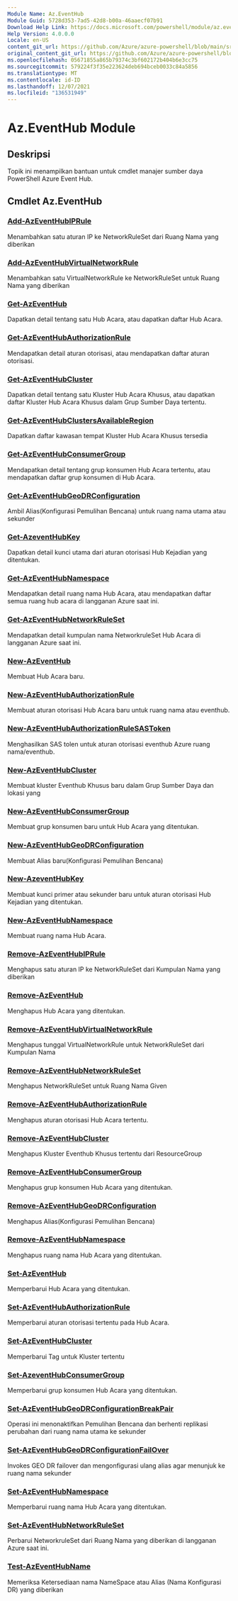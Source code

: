 ```yaml
---
Module Name: Az.EventHub
Module Guid: 5728d353-7ad5-42d8-b00a-46aaecf07b91
Download Help Link: https://docs.microsoft.com/powershell/module/az.eventhub
Help Version: 4.0.0.0
Locale: en-US
content_git_url: https://github.com/Azure/azure-powershell/blob/main/src/EventHub/EventHub/help/Az.EventHub.md
original_content_git_url: https://github.com/Azure/azure-powershell/blob/main/src/EventHub/EventHub/help/Az.EventHub.md
ms.openlocfilehash: 05671855a865b79374c3bf602172b404b6e3cc75
ms.sourcegitcommit: 579224f3f35e223624deb694bceb0033c84a5856
ms.translationtype: MT
ms.contentlocale: id-ID
ms.lasthandoff: 12/07/2021
ms.locfileid: "136531949"
---
```

# Az.EventHub Module
## Deskripsi
Topik ini menampilkan bantuan untuk cmdlet manajer sumber daya PowerShell Azure Event Hub.

## Cmdlet Az.EventHub
### [Add-AzEventHubIPRule](Add-AzEventHubIPRule.md)
Menambahkan satu aturan IP ke NetworkRuleSet dari Ruang Nama yang diberikan

### [Add-AzEventHubVirtualNetworkRule](Add-AzEventHubVirtualNetworkRule.md)
Menambahkan satu VirtualNetworkRule ke NetworkRuleSet untuk Ruang Nama yang diberikan

### [Get-AzEventHub](Get-AzEventHub.md)
Dapatkan detail tentang satu Hub Acara, atau dapatkan daftar Hub Acara.

### [Get-AzEventHubAuthorizationRule](Get-AzEventHubAuthorizationRule.md)
Mendapatkan detail aturan otorisasi, atau mendapatkan daftar aturan otorisasi.

### [Get-AzEventHubCluster](Get-AzEventHubCluster.md)
Dapatkan detail tentang satu Kluster Hub Acara Khusus, atau dapatkan daftar Kluster Hub Acara Khusus dalam Grup Sumber Daya tertentu.

### [Get-AzEventHubClustersAvailableRegion](Get-AzEventHubClustersAvailableRegion.md)
Dapatkan daftar kawasan tempat Kluster Hub Acara Khusus tersedia

### [Get-AzEventHubConsumerGroup](Get-AzEventHubConsumerGroup.md)
Mendapatkan detail tentang grup konsumen Hub Acara tertentu, atau mendapatkan daftar grup konsumen di Hub Acara.

### [Get-AzEventHubGeoDRConfiguration](Get-AzEventHubGeoDRConfiguration.md)
Ambil Alias(Konfigurasi Pemulihan Bencana) untuk ruang nama utama atau sekunder

### [Get-AzeventHubKey](Get-AzEventHubKey.md)
Dapatkan detail kunci utama dari aturan otorisasi Hub Kejadian yang ditentukan.

### [Get-AzEventHubNamespace](Get-AzEventHubNamespace.md)
Mendapatkan detail ruang nama Hub Acara, atau mendapatkan daftar semua ruang hub acara di langganan Azure saat ini.

### [Get-AzEventHubNetworkRuleSet](Get-AzEventHubNetworkRuleSet.md)
Mendapatkan detail kumpulan nama NetworkruleSet Hub Acara di langganan Azure saat ini.

### [New-AzEventHub](New-AzEventHub.md)
Membuat Hub Acara baru.

### [New-AzEventHubAuthorizationRule](New-AzEventHubAuthorizationRule.md)
Membuat aturan otorisasi Hub Acara baru untuk ruang nama atau eventhub.

### [New-AzEventHubAuthorizationRuleSASToken](New-AzEventHubAuthorizationRuleSASToken.md)
Menghasilkan SAS tolen untuk aturan otorisasi eventhub Azure ruang nama/eventhub.

### [New-AzEventHubCluster](New-AzEventHubCluster.md)
Membuat kluster Eventhub Khusus baru dalam Grup Sumber Daya dan lokasi yang

### [New-AzEventHubConsumerGroup](New-AzEventHubConsumerGroup.md)
Membuat grup konsumen baru untuk Hub Acara yang ditentukan.

### [New-AzEventHubGeoDRConfiguration](New-AzEventHubGeoDRConfiguration.md)
Membuat Alias baru(Konfigurasi Pemulihan Bencana)

### [New-AzeventHubKey](New-AzEventHubKey.md)
Membuat kunci primer atau sekunder baru untuk aturan otorisasi Hub Kejadian yang ditentukan.

### [New-AzEventHubNamespace](New-AzEventHubNamespace.md)
Membuat ruang nama Hub Acara.

### [Remove-AzEventHubIPRule](Remove-AzEventHubIPRule.md)
Menghapus satu aturan IP ke NetworkRuleSet dari Kumpulan Nama yang diberikan

### [Remove-AzEventHub](Remove-AzEventHub.md)
Menghapus Hub Acara yang ditentukan.

### [Remove-AzEventHubVirtualNetworkRule](Remove-AzEventHubVirtualNetworkRule.md)
Menghapus tunggal VirtualNetworkRule untuk NetworkRuleSet dari Kumpulan Nama

### [Remove-AzEventHubNetworkRuleSet](Remove-AzEventHubNetworkRuleSet.md)
Menghapus NetworkRuleSet untuk Ruang Nama Given

### [Remove-AzEventHubAuthorizationRule](Remove-AzEventHubAuthorizationRule.md)
Menghapus aturan otorisasi Hub Acara tertentu.

### [Remove-AzEventHubCluster](Remove-AzEventHubCluster.md)
Menghapus Kluster Eventhub Khusus tertentu dari ResourceGroup

### [Remove-AzEventHubConsumerGroup](Remove-AzEventHubConsumerGroup.md)
Menghapus grup konsumen Hub Acara yang ditentukan.

### [Remove-AzEventHubGeoDRConfiguration](Remove-AzEventHubGeoDRConfiguration.md)
Menghapus Alias(Konfigurasi Pemulihan Bencana)

### [Remove-AzEventHubNamespace](Remove-AzEventHubNamespace.md)
Menghapus ruang nama Hub Acara yang ditentukan.

### [Set-AzEventHub](Set-AzEventHub.md)
Memperbarui Hub Acara yang ditentukan.

### [Set-AzEventHubAuthorizationRule](Set-AzEventHubAuthorizationRule.md)
Memperbarui aturan otorisasi tertentu pada Hub Acara.

### [Set-AzEventHubCluster](Set-AzEventHubCluster.md)
Memperbarui Tag untuk Kluster tertentu

### [Set-AzeventHubConsumerGroup](Set-AzEventHubConsumerGroup.md)
Memperbarui grup konsumen Hub Acara yang ditentukan.

### [Set-AzEventHubGeoDRConfigurationBreakPair](Set-AzEventHubGeoDRConfigurationBreakPair.md)
Operasi ini menonaktifkan Pemulihan Bencana dan berhenti replikasi perubahan dari ruang nama utama ke sekunder

### [Set-AzEventHubGeoDRConfigurationFailOver](Set-AzEventHubGeoDRConfigurationFailOver.md)
Invokes GEO DR failover dan mengonfigurasi ulang alias agar menunjuk ke ruang nama sekunder

### [Set-AzEventHubNamespace](Set-AzEventHubNamespace.md)
Memperbarui ruang nama Hub Acara yang ditentukan.

### [Set-AzEventHubNetworkRuleSet](Set-AzEventHubNetworkRuleSet.md)
Perbarui NetworkruleSet dari Ruang Nama yang diberikan di langganan Azure saat ini.

### [Test-AzEventHubName](Test-AzEventHubName.md)
Memeriksa Ketersediaan nama NameSpace atau Alias (Nama Konfigurasi DR) yang diberikan

